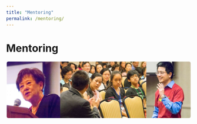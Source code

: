 ```yaml
---
title: "Mentoring"
permalink: /mentoring/
---
```

# Mentoring
<p><img src="/assets/images/activities/mentoring.jpg"></p>
